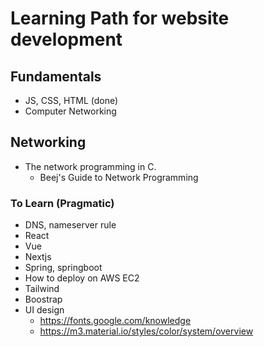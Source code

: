 # Learning Path for website development

## Fundamentals

- JS, CSS, HTML (done)
- Computer Networking

## Networking

- The network programming in C.
    - Beej's Guide to Network Programming

### To Learn (Pragmatic)

- DNS, nameserver rule
- React
- Vue
- Nextjs
- Spring, springboot
- How to deploy on AWS EC2
- Tailwind
- Boostrap
- UI design 
    - https://fonts.google.com/knowledge
    - https://m3.material.io/styles/color/system/overview

